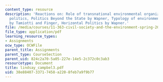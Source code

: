 ```yaml
---
content_type: resource
description: 'Reactions on: Role of transnational environmental organizations in international
  politics, Politics Beyond the State by Wapner, Typology of environmental organizations
  by Tamiotti and Finger, Horizontal Politics by Wapner.'
file: /media/courses/11-363-civil-society-and-the-environment-spring-2005/38e8840733717458a2208feb7a9f9b77_lindsay_campbel3.pdf
file_type: application/pdf
learning_resource_types:
- Assignments
ocw_type: OCWFile
parent_title: Assignments
parent_type: CourseSection
parent_uid: 824c2a70-5a05-227e-14e5-2c372c0c3ab3
resourcetype: Document
title: lindsay_campbel3.pdf
uid: 38e88407-3371-7458-a220-8feb7a9f9b77
---
```

